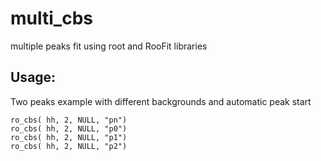 multi_cbs
=========

multiple peaks fit using root and  RooFit libraries

Usage:
---------
Two peaks example with different backgrounds and automatic peak start
```
ro_cbs( hh, 2, NULL, "pn")
ro_cbs( hh, 2, NULL, "p0")
ro_cbs( hh, 2, NULL, "p1")
ro_cbs( hh, 2, NULL, "p2")
```